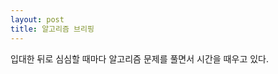 ```yaml
---
layout: post
title: 알고리즘 브리핑
---
```


입대한 뒤로 심심할 때마다 알고리즘 문제를 풀면서 시간을 때우고 있다. 
<!--stackedit_data:
eyJoaXN0b3J5IjpbLTU4Nzg5OTgyXX0=
-->